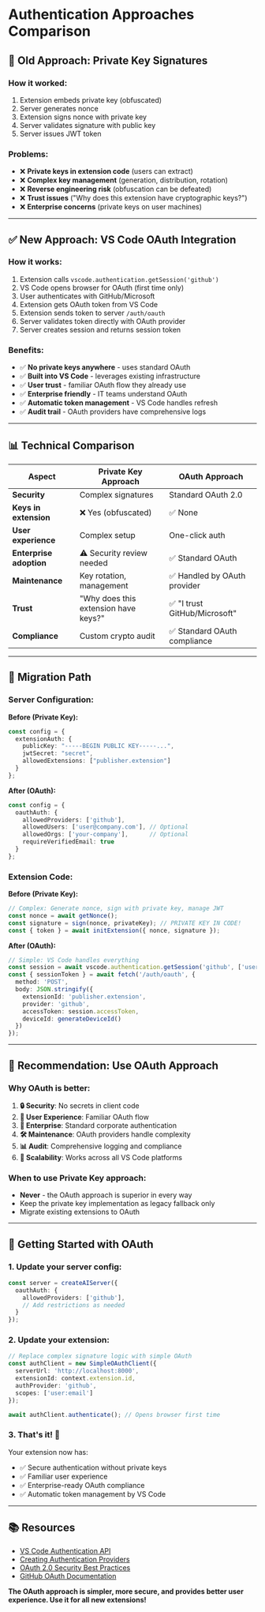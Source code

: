 # Authentication Approaches Comparison

## 🔐 **Old Approach: Private Key Signatures**

### How it worked:
1. Extension embeds private key (obfuscated)
2. Server generates nonce
3. Extension signs nonce with private key
4. Server validates signature with public key
5. Server issues JWT token

### Problems:
- ❌ **Private keys in extension code** (users can extract)
- ❌ **Complex key management** (generation, distribution, rotation)
- ❌ **Reverse engineering risk** (obfuscation can be defeated)
- ❌ **Trust issues** ("Why does this extension have cryptographic keys?")
- ❌ **Enterprise concerns** (private keys on user machines)

---

## ✅ **New Approach: VS Code OAuth Integration**

### How it works:
1. Extension calls `vscode.authentication.getSession('github')`
2. VS Code opens browser for OAuth (first time only)
3. User authenticates with GitHub/Microsoft
4. Extension gets OAuth token from VS Code
5. Extension sends token to server `/auth/oauth`
6. Server validates token directly with OAuth provider
7. Server creates session and returns session token

### Benefits:
- ✅ **No private keys anywhere** - uses standard OAuth
- ✅ **Built into VS Code** - leverages existing infrastructure
- ✅ **User trust** - familiar OAuth flow they already use
- ✅ **Enterprise friendly** - IT teams understand OAuth
- ✅ **Automatic token management** - VS Code handles refresh
- ✅ **Audit trail** - OAuth providers have comprehensive logs

---

## 📊 **Technical Comparison**

| **Aspect** | **Private Key Approach** | **OAuth Approach** |
|------------|-------------------------|-------------------|
| **Security** | Complex signatures | Standard OAuth 2.0 |
| **Keys in extension** | ❌ Yes (obfuscated) | ✅ None |
| **User experience** | Complex setup | One-click auth |
| **Enterprise adoption** | ⚠️ Security review needed | ✅ Standard OAuth |
| **Maintenance** | Key rotation, management | ✅ Handled by OAuth provider |
| **Trust** | "Why does this extension have keys?" | ✅ "I trust GitHub/Microsoft" |
| **Compliance** | Custom crypto audit | ✅ Standard OAuth compliance |

---

## 🔧 **Migration Path**

### Server Configuration:

**Before (Private Key):**
```typescript
const config = {
  extensionAuth: {
    publicKey: "-----BEGIN PUBLIC KEY-----...",
    jwtSecret: "secret",
    allowedExtensions: ["publisher.extension"]
  }
};
```

**After (OAuth):**
```typescript
const config = {
  oauthAuth: {
    allowedProviders: ['github'],
    allowedUsers: ['user@company.com'], // Optional
    allowedOrgs: ['your-company'],      // Optional
    requireVerifiedEmail: true
  }
};
```

### Extension Code:

**Before (Private Key):**
```typescript
// Complex: Generate nonce, sign with private key, manage JWT
const nonce = await getNonce();
const signature = sign(nonce, privateKey); // PRIVATE KEY IN CODE!
const { token } = await initExtension({ nonce, signature });
```

**After (OAuth):**
```typescript
// Simple: VS Code handles everything
const session = await vscode.authentication.getSession('github', ['user:email'], { createIfNone: true });
const { sessionToken } = await fetch('/auth/oauth', {
  method: 'POST',
  body: JSON.stringify({
    extensionId: 'publisher.extension',
    provider: 'github',
    accessToken: session.accessToken,
    deviceId: generateDeviceId()
  })
});
```

---

## 🎯 **Recommendation: Use OAuth Approach**

### Why OAuth is better:

1. **🔒 Security**: No secrets in client code
2. **👤 User Experience**: Familiar OAuth flow
3. **🏢 Enterprise**: Standard corporate authentication
4. **🛠️ Maintenance**: OAuth providers handle complexity
5. **📊 Audit**: Comprehensive logging and compliance
6. **🔄 Scalability**: Works across all VS Code platforms

### When to use Private Key approach:

- **Never** - the OAuth approach is superior in every way
- Keep the private key implementation as legacy fallback only
- Migrate existing extensions to OAuth

---

## 🚀 **Getting Started with OAuth**

### 1. Update your server config:
```typescript
const server = createAIServer({
  oauthAuth: {
    allowedProviders: ['github'],
    // Add restrictions as needed
  }
});
```

### 2. Update your extension:
```typescript
// Replace complex signature logic with simple OAuth
const authClient = new SimpleOAuthClient({
  serverUrl: 'http://localhost:8000',
  extensionId: context.extension.id,
  authProvider: 'github',
  scopes: ['user:email']
});

await authClient.authenticate(); // Opens browser first time
```

### 3. That's it! 🎉

Your extension now has:
- ✅ Secure authentication without private keys
- ✅ Familiar user experience
- ✅ Enterprise-ready OAuth compliance
- ✅ Automatic token management by VS Code

---

## 📚 **Resources**

- [VS Code Authentication API](https://code.visualstudio.com/api/references/vscode-api#authentication)
- [Creating Authentication Providers](https://www.eliostruyf.com/create-authentication-provider-visual-studio-code/)
- [OAuth 2.0 Security Best Practices](https://datatracker.ietf.org/doc/html/draft-ietf-oauth-security-topics)
- [GitHub OAuth Documentation](https://docs.github.com/en/developers/apps/building-oauth-apps)

**The OAuth approach is simpler, more secure, and provides better user experience. Use it for all new extensions!**